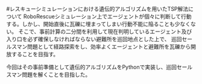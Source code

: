 #レスキューシミュレーションにおける遺伝的アルゴリズムを用いたTSP解法について
RoboRescueシミュレーション上でエージェントが個々に判断して行動する。しかし、開始直後に瓦礫に埋まってしまい行動不能に陥ることも少なくない。
そこで、事前計算の二分間を利用して現在判明しているエージェント及び入り口を必ず確保しなければならない避難所を巡回地点とした上で、
巡回セールスマン問題として経路探索をし、効率よくエージェントと避難所を瓦礫から開放することを目指す。

今回はその事前準備として遺伝的アルゴリズムをPythonで実装し、巡回セールスマン問題を解くことを目指した。
